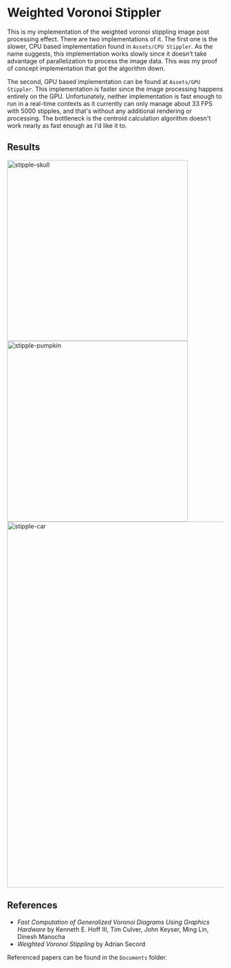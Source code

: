 # Weighted Voronoi Stippler

This is my implementation of the weighted voronoi stippling image post processing effect. There are two implementations of it. The first one is the slower, CPU based implementation found in `Assets/CPU Stippler`. As the name suggests, this implementation works slowly since it doesn't take advantage of parallelization to process the image data. This was my proof of concept implementation that got the algorithm down.

The second, GPU based implementation can be found at `Assets/GPU Stippler`. This implementation is faster since the image processing happens entirely on the GPU. Unfortunately, neither implementation is fast enough to run in a real-time contexts as it currently can only manage about 33 FPS with 5000 stipples, and that's without any additional rendering or processing. The bottleneck is the centroid calculation algorithm doesn't work nearly as fast enough as I'd like it to.

## Results

<img width="420" alt="stipple-skull" src="https://github.com/user-attachments/assets/b8ee8bd7-8ca8-476e-a9bc-32bae77cf036">
<img width="420" alt="stipple-pumpkin" src="https://github.com/user-attachments/assets/c1b15ac1-cee5-4e02-ae3c-0c6ad6abb9cd">
<img width="850" alt="stipple-car" src="https://github.com/user-attachments/assets/2c84dc51-f653-438b-b282-001e37f73986">

## References

- *Fast Computation of Generalized Voronoi Diagrams Using Graphics Hardware* by Kenneth E. Hoff III, Tim Culver, John Keyser, Ming Lin, Dinesh Manocha
- *Weighted Voronoi Stippling* by Adrian Secord

Referenced papers can be found in the `Documents` folder.
